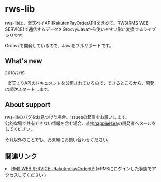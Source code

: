 # rws-lib
rws-libは、楽天ペイAPI(RakutenPayOrderAPI)を含めて、RWS(RMS WEB SERVICE)で通信するデータをGroovy/Javaから使いやすい形に変換するライブラリです。

Groovyで開発しているので、Javaをフルサポートです。

## What's new
<dl>
  <dt>2018/2/15</dt>
  <dl>
    楽天よりAPIのドキュメントを公開されているので、できるところから、開発は順次スタートします。
  </dl>

</dl>

## About support
rws-libのバグをお見つけた場合、issuesの起票をお願いします。<br>
公的な場で共有できない情報を含む場合、直接<a href="https://github.com/happinesea">happinesea</a>の開発者へメールをしてください。

それ以外のことでも、お気軽にお問い合わせください。

## 関連リンク
<li>
  <a href="https://webservice.rms.rakuten.co.jp/merchant-portal/view?contents=/ja/common/1-1_service_index/rakutenpayorderapi" target="_brank">RMS WEB SERVICE : RakutenPayOrderAPI</a>(※RMSにログインした状態でアクセスしてください 
)
</li>
